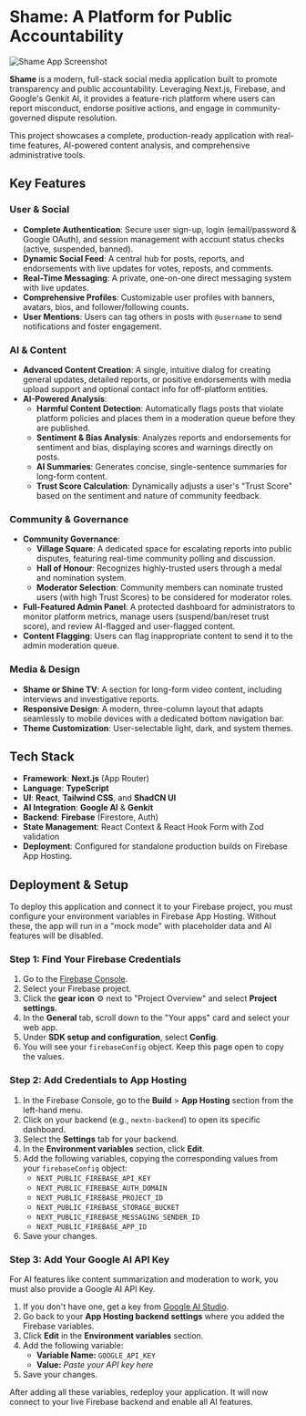 # Shame: A Platform for Public Accountability

![Shame App Screenshot](https://placehold.co/1200x600.png "Shame App UI")

**Shame** is a modern, full-stack social media application built to promote transparency and public accountability. Leveraging Next.js, Firebase, and Google's Genkit AI, it provides a feature-rich platform where users can report misconduct, endorse positive actions, and engage in community-governed dispute resolution.

This project showcases a complete, production-ready application with real-time features, AI-powered content analysis, and comprehensive administrative tools.

## Key Features

### User & Social
*   **Complete Authentication**: Secure user sign-up, login (email/password & Google OAuth), and session management with account status checks (active, suspended, banned).
*   **Dynamic Social Feed**: A central hub for posts, reports, and endorsements with live updates for votes, reposts, and comments.
*   **Real-Time Messaging**: A private, one-on-one direct messaging system with live updates.
*   **Comprehensive Profiles**: Customizable user profiles with banners, avatars, bios, and follower/following counts.
*   **User Mentions**: Users can tag others in posts with `@username` to send notifications and foster engagement.

### AI & Content
*   **Advanced Content Creation**: A single, intuitive dialog for creating general updates, detailed reports, or positive endorsements with media upload support and optional contact info for off-platform entities.
*   **AI-Powered Analysis**:
    *   **Harmful Content Detection**: Automatically flags posts that violate platform policies and places them in a moderation queue before they are published.
    *   **Sentiment & Bias Analysis**: Analyzes reports and endorsements for sentiment and bias, displaying scores and warnings directly on posts.
    *   **AI Summaries**: Generates concise, single-sentence summaries for long-form content.
    *   **Trust Score Calculation**: Dynamically adjusts a user's "Trust Score" based on the sentiment and nature of community feedback.

### Community & Governance
*   **Community Governance**:
    *   **Village Square**: A dedicated space for escalating reports into public disputes, featuring real-time community polling and discussion.
    *   **Hall of Honour**: Recognizes highly-trusted users through a medal and nomination system.
    *   **Moderator Selection**: Community members can nominate trusted users (with high Trust Scores) to be considered for moderator roles.
*   **Full-Featured Admin Panel**: A protected dashboard for administrators to monitor platform metrics, manage users (suspend/ban/reset trust score), and review AI-flagged and user-flagged content.
*   **Content Flagging**: Users can flag inappropriate content to send it to the admin moderation queue.

### Media & Design
*   **Shame or Shine TV**: A section for long-form video content, including interviews and investigative reports.
*   **Responsive Design**: A modern, three-column layout that adapts seamlessly to mobile devices with a dedicated bottom navigation bar.
*   **Theme Customization**: User-selectable light, dark, and system themes.

## Tech Stack

-   **Framework**: **Next.js** (App Router)
-   **Language**: **TypeScript**
-   **UI**: **React**, **Tailwind CSS**, and **ShadCN UI**
-   **AI Integration**: **Google AI** & **Genkit**
-   **Backend**: **Firebase** (Firestore, Auth)
-   **State Management**: React Context & React Hook Form with Zod validation
-   **Deployment**: Configured for standalone production builds on Firebase App Hosting.

## Deployment & Setup

To deploy this application and connect it to your Firebase project, you must configure your environment variables in Firebase App Hosting. Without these, the app will run in a "mock mode" with placeholder data and AI features will be disabled.

### Step 1: Find Your Firebase Credentials

1.  Go to the [Firebase Console](https://console.firebase.google.com/).
2.  Select your Firebase project.
3.  Click the **gear icon** ⚙️ next to "Project Overview" and select **Project settings**.
4.  In the **General** tab, scroll down to the "Your apps" card and select your web app.
5.  Under **SDK setup and configuration**, select **Config**.
6.  You will see your `firebaseConfig` object. Keep this page open to copy the values.

### Step 2: Add Credentials to App Hosting

1.  In the Firebase Console, go to the **Build** > **App Hosting** section from the left-hand menu.
2.  Click on your backend (e.g., `nextn-backend`) to open its specific dashboard.
3.  Select the **Settings** tab for your backend.
4.  In the **Environment variables** section, click **Edit**.
5.  Add the following variables, copying the corresponding values from your `firebaseConfig` object:
    *   `NEXT_PUBLIC_FIREBASE_API_KEY`
    *   `NEXT_PUBLIC_FIREBASE_AUTH_DOMAIN`
    *   `NEXT_PUBLIC_FIREBASE_PROJECT_ID`
    *   `NEXT_PUBLIC_FIREBASE_STORAGE_BUCKET`
    *   `NEXT_PUBLIC_FIREBASE_MESSAGING_SENDER_ID`
    *   `NEXT_PUBLIC_FIREBASE_APP_ID`
6.  Save your changes.

### Step 3: Add Your Google AI API Key

For AI features like content summarization and moderation to work, you must also provide a Google AI API Key.

1.  If you don't have one, get a key from [Google AI Studio](https://aistudio.google.com/app/apikey).
2.  Go back to your **App Hosting backend settings** where you added the Firebase variables.
3.  Click **Edit** in the **Environment variables** section.
4.  Add the following variable:
    *   **Variable Name:** `GOOGLE_API_KEY`
    *   **Value:** *Paste your API key here*
5.  Save your changes.

After adding all these variables, redeploy your application. It will now connect to your live Firebase backend and enable all AI features.
